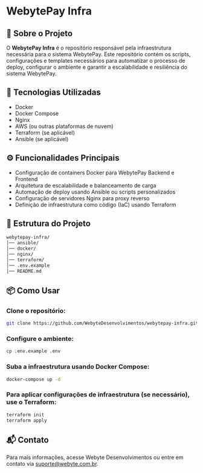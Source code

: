 # WebytePay Infra

## 📌 Sobre o Projeto

O **WebytePay Infra** é o repositório responsável pela infraestrutura necessária para o sistema WebytePay. Este repositório contém os scripts, configurações e templates necessários para automatizar o processo de deploy, configurar o ambiente e garantir a escalabilidade e resiliência do sistema WebytePay.

## 🚀 Tecnologias Utilizadas

- Docker
- Docker Compose
- Nginx
- AWS (ou outras plataformas de nuvem)
- Terraform (se aplicável)
- Ansible (se aplicável)

## ⚙️ Funcionalidades Principais

- Configuração de containers Docker para WebytePay Backend e Frontend
- Arquitetura de escalabilidade e balanceamento de carga
- Automação de deploy usando Ansible ou scripts personalizados
- Configuração de servidores Nginx para proxy reverso
- Definição de infraestrutura como código (IaC) usando Terraform

## 📂 Estrutura do Projeto

```bash
webytepay-infra/
│── ansible/
│── docker/
│── nginx/
│── terraform/
│── .env.example
│── README.md 
```

## 📦 Como Usar

### Clone o repositório:
```sh
git clone https://github.com/WebyteDesenvolvimentos/webytepay-infra.git
```

### Configure o ambiente:
```sh
cp .env.example .env
```

### Suba a infraestrutura usando Docker Compose:
```sh
docker-compose up -d
```

### Para aplicar configurações de infraestrutura (se necessário), use o Terraform:
```sh
terraform init
terraform apply
```

## 📬 Contato

Para mais informações, acesse Webyte Desenvolvimentos ou entre em contato via suporte@webyte.com.br.
